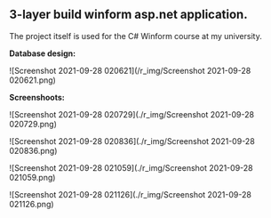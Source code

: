 ## 3-layer build winform asp.net application.

The project itself is used for the C# Winform course at my university.



**Database design:**

![Screenshot 2021-09-28 020621](/r_img/Screenshot 2021-09-28 020621.png)

**Screenshoots:**

![Screenshot 2021-09-28 020729](./r_img/Screenshot 2021-09-28 020729.png)

![Screenshot 2021-09-28 020836](./r_img/Screenshot 2021-09-28 020836.png)

![Screenshot 2021-09-28 021059](./r_img/Screenshot 2021-09-28 021059.png)

![Screenshot 2021-09-28 021126](./r_img/Screenshot 2021-09-28 021126.png)
